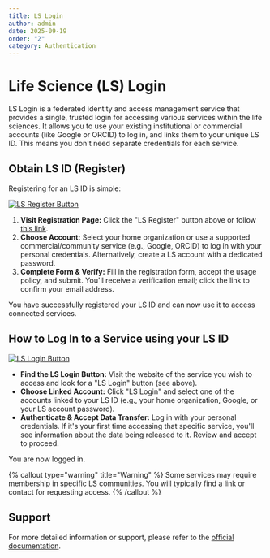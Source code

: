 ```yaml
---
title: LS Login
author: admin
date: 2025-09-19
order: "2"
category: Authentication
---
```


# Life Science (LS) Login

LS Login is a federated identity and access management service that provides a single, trusted
login for accessing various services within the life sciences. It allows you to use your existing
institutional or commercial accounts (like Google or ORCID) to log in, and links them to your
unique LS ID. This means you don't need separate credentials for each service.

## Obtain LS ID (Register)
    
Registering for an LS ID is simple:
    
[![LS Register
Button](https://lifescience-ri.eu/fileadmin/lifescience-ri/media/Images/register-grey-wide.png)](https://signup.aai.lifescience-ri.eu/fed/registrar/?vo=lifescience)
    
1. **Visit Registration Page:** Click the "LS Register" button above or follow [this
   link](https://lifescience-ri.eu/ls-login/users/how-to-get-and-use-life-science-id.html#how-to-get-ls-id).
2. **Choose Account:** Select your home organization or use a supported commercial/community service 
   (e.g., Google, ORCID) to log in with your personal credentials. Alternatively, create a
   LS account with a dedicated password.
3. **Complete Form & Verify:** Fill in the registration form, accept the usage policy, and submit. 
   You'll receive a verification email; click the link to confirm your email address.
    
You have successfully registered your LS ID and can now use it to access connected services.

## How to Log In to a Service using your LS ID

[![LS Login
Button](https://lifescience-ri.eu/fileadmin/lifescience-ri/media/Images/login-grey-wide.jpg.png)](https://profile.aai.lifescience-ri.eu/)

- **Find the LS Login Button:** Visit the website of the service you wish to access and look for a 
  "LS Login" button (see above).
- **Choose Linked Account:** Click "LS Login" and select one of the accounts linked to your LS ID 
  (e.g., your home organization, Google, or your LS account password).
- **Authenticate & Accept Data Transfer:** Log in with your personal credentials. If it's your first 
  time accessing that specific service, you'll see information about the data being released to it. 
  Review and accept to proceed.
    
You are now logged in.

{% callout type="warning" title="Warning" %}
Some services may require membership in specific LS communities. You will typically find a link or 
contact for requesting access.
{% /callout %}

## Support

For more detailed information or support, please refer to the [official
documentation](https://lifescience-ri.eu/ls-login/users/how-to-get-and-use-life-science-id.html).
